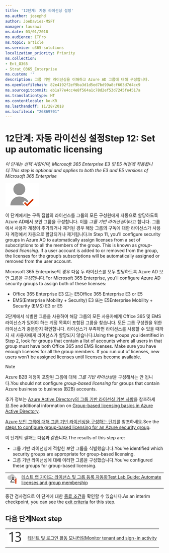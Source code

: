 ```yaml
---
title: '12단계: 자동 라이선싱 설정'
ms.author: josephd
author: JoeDavies-MSFT
manager: laurawi
ms.date: 03/01/2018
ms.audience: ITPro
ms.topic: article
ms.service: o365-solutions
localization_priority: Priority
ms.collection:
- Ent_O365
- Strat_O365_Enterprise
ms.custom: ''
description: 그룹 기반 라이선싱을 이해하고 Azure AD 그룹에 대해 구성합니다.
ms.openlocfilehash: 82e4192f2ef9ba3d1d5ed7bd99a8cf603d7d4cc9
ms.sourcegitcommit: eb1a77e4cc4e8f564a1c78d2ef53d7245fe4517a
ms.translationtype: HT
ms.contentlocale: ko-KR
ms.lasthandoff: 11/28/2018
ms.locfileid: "26869701"
---
```

# <a name="step-12-set-up-automatic-licensing"></a><span data-ttu-id="631f0-103">12단계: 자동 라이선싱 설정</span><span class="sxs-lookup"><span data-stu-id="631f0-103">Step 12: Set up automatic licensing</span></span>

<span data-ttu-id="631f0-104">*이 단계는 선택 사항이며, Microsoft 365 Enterprise E3 및 E5 버전에 적용됩니다.*</span><span class="sxs-lookup"><span data-stu-id="631f0-104">*This step is optional and applies to both the E3 and E5 versions of Microsoft 365 Enterprise*</span></span>

![](./media/deploy-foundation-infrastructure/identity_icon-small.png)

<span data-ttu-id="631f0-p101">이 단계에서는 구독 집합의 라이선스를 그룹의 모든 구성원에게 자동으로 할당하도록 Azure AD에서 보안 그룹을 구성합니다. 이를 *그룹 기반 라이선싱*이라고 합니다. 그룹에서 사용자 계정이 추가되거나 제거된 경우 해당 그룹의 구독에 대한 라이선스가 사용자 계정에서 자동으로 할당되거나 제거됩니다.</span><span class="sxs-lookup"><span data-stu-id="631f0-p101">In Step 11, you'll configure security groups in Azure AD to automatically assign licenses from a set of subscriptions to all the members of the group. This is known as *group-based licensing*. If a user account is added to or removed from the group, the licenses for the group’s subscriptions will be automatically assigned or removed from the user account.</span></span>

<span data-ttu-id="631f0-108">Microsoft 365 Enterprise의 경우 다음 두 라이선스를 모두 할당하도록 Azure AD 보안 그룹을 구성합니다.</span><span class="sxs-lookup"><span data-stu-id="631f0-108">For Microsoft 365 Enterprise, you'll configure Azure AD security groups to assign both of these licenses:</span></span>

- <span data-ttu-id="631f0-109">Office 365 Enterprise E3 또는 E5</span><span class="sxs-lookup"><span data-stu-id="631f0-109">Office 365 Enterprise E3 or E5</span></span>
- <span data-ttu-id="631f0-110">EMS(Enterprise Mobility + Security) E3 또는 E5</span><span class="sxs-lookup"><span data-stu-id="631f0-110">Enterprise Mobility + Security (EMS) E3 or E5</span></span>

<span data-ttu-id="631f0-p102">2단계에서 식별한 그룹을 사용하여 해당 그룹의 모든 사용자에게 Office 365 및 EMS 라이선스가 있어야 하는 계정 목록이 포함된 그룹을 찾습니다. 모든 그룹 구성원을 위한 라이선스가 충분한지 확인합니다. 라이선스가 부족하면 라이선스를 사용할 수 있을 때까지 새 사용자에게 라이선스가 할당되지 않습니다.</span><span class="sxs-lookup"><span data-stu-id="631f0-p102">Using the groups you identified in Step 2, look for groups that contain a list of accounts where all users in that group must have both Office 365 and EMS licenses. Make sure you have enough licenses for all the group members. If you run out of licenses, new users won’t be assigned licenses until licenses become available.</span></span>

>[!Note]
><span data-ttu-id="631f0-114">Azure B2B 계정이 포함된 그룹에 대해 *그룹 기반 라이선싱*을 구성해서는 안 됩니다.</span><span class="sxs-lookup"><span data-stu-id="631f0-114">You should not configure *group-based licensing* for groups that contain Azure business to business (B2B) accounts.</span></span>
>

<span data-ttu-id="631f0-115">추가 정보는 [Azure Active Directory의 그룹 기반 라이선싱 기본 사항](https://docs.microsoft.com/azure/active-directory/active-directory-licensing-whatis-azure-portal)을 참조하세요.</span><span class="sxs-lookup"><span data-stu-id="631f0-115">See additional information on [Group-based licensing basics in Azure Active Directory](https://docs.microsoft.com/azure/active-directory/active-directory-licensing-whatis-azure-portal).</span></span>

<span data-ttu-id="631f0-116">[Azure 보안 그룹에 대해 그룹 기반 라이선싱을 구성하는 단계](https://docs.microsoft.com/azure/active-directory/active-directory-licensing-group-assignment-azure-portal)를 참조하세요.</span><span class="sxs-lookup"><span data-stu-id="631f0-116">See the [steps to configure group-based licensing for an Azure security group](https://docs.microsoft.com/azure/active-directory/active-directory-licensing-group-assignment-azure-portal).</span></span>

<span data-ttu-id="631f0-117">이 단계의 결과는 다음과 같습니다.</span><span class="sxs-lookup"><span data-stu-id="631f0-117">The results of this step are:</span></span>

- <span data-ttu-id="631f0-118">그룹 기반 라이선싱에 적합한 보안 그룹을 식별했습니다.</span><span class="sxs-lookup"><span data-stu-id="631f0-118">You've identified which security groups are appropriate for group-based licensing.</span></span>
- <span data-ttu-id="631f0-119">그룹 기반 라이선싱에 대해 이러한 그룹을 구성했습니다.</span><span class="sxs-lookup"><span data-stu-id="631f0-119">You've configured these groups for group-based licensing.</span></span>

|||
|:-------|:-----|
|![Microsoft 클라우드의 테스트 랩 가이드](media/m365-enterprise-test-lab-guides/cloud-tlg-icon-small.png)| [<span data-ttu-id="631f0-121">테스트 랩 가이드: 라이선스 및 그룹 등록 자동화</span><span class="sxs-lookup"><span data-stu-id="631f0-121">Test Lab Guide: Automate licenses and group membership</span></span>](automate-licenses-group-membership-microsoft-365-test-environment.md) |
|||

<span data-ttu-id="631f0-122">중간 검사점으로 이 단계에 대한 [종료 조건](identity-exit-criteria.md#crit-identity-group-license)을 확인할 수 있습니다.</span><span class="sxs-lookup"><span data-stu-id="631f0-122">As an interim checkpoint, you can see the [exit criteria](identity-exit-criteria.md#crit-identity-group-license) for this step.</span></span>

## <a name="next-step"></a><span data-ttu-id="631f0-123">다음 단계</span><span class="sxs-lookup"><span data-stu-id="631f0-123">Next step</span></span>

|||
|:-------|:-----|
|![](./media/stepnumbers/Step13.png)| [<span data-ttu-id="631f0-124">테넌트 및 로그인 활동 모니터링</span><span class="sxs-lookup"><span data-stu-id="631f0-124">Monitor tenant and sign-in activity</span></span>](identity-azure-ad-access-usage-reporting.md) |

